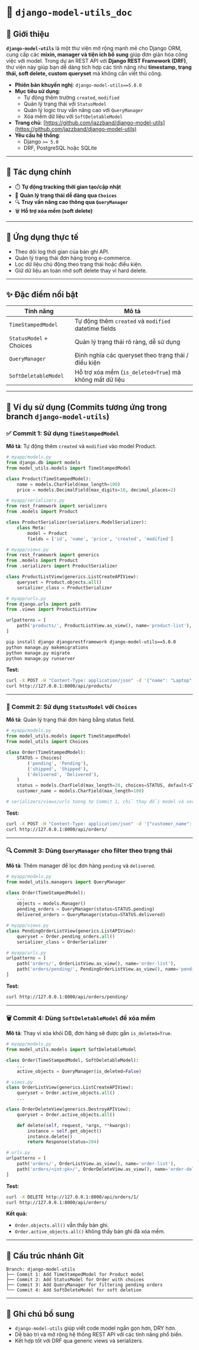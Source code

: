 # 📘 `django-model-utils_doc`

## 🚀 Giới thiệu  
**`django-model-utils`** là một thư viện mở rộng mạnh mẽ cho Django ORM, cung cấp các **mixin, manager và tiện ích bổ sung** giúp đơn giản hóa công việc với model. Trong dự án REST API với **Django REST Framework (DRF)**, thư viện này giúp bạn dễ dàng tích hợp các tính năng như **timestamp, trạng thái, soft delete, custom queryset** mà không cần viết thủ công.

- **Phiên bản khuyến nghị**: `django-model-utils==5.0.0`
- **Mục tiêu sử dụng**:
  - Tự động thêm trường `created`, `modified`
  - Quản lý trạng thái với `StatusModel`
  - Quản lý logic truy vấn nâng cao với `QueryManager`
  - Xóa mềm dữ liệu với `SoftDeletableModel`
- **Trang chủ**: [https://github.com/jazzband/django-model-utils](https://github.com/jazzband/django-model-utils)
- **Yêu cầu hệ thống**:
  - Django `>= 5.0`
  - DRF, PostgreSQL hoặc SQLite

---

## 🎯 Tác dụng chính
- ⏱️ **Tự động tracking thời gian tạo/cập nhật**
- 🔄 **Quản lý trạng thái dễ dàng qua `Choices`**
- 🔍 **Truy vấn nâng cao thông qua `QueryManager`**
- 🗑️ **Hỗ trợ xóa mềm (soft delete)**

---

## 📌 Ứng dụng thực tế
- Theo dõi log thời gian của bản ghi API.
- Quản lý trạng thái đơn hàng trong e-commerce.
- Lọc dữ liệu chủ động theo trạng thái hoặc điều kiện.
- Giữ dữ liệu an toàn nhờ soft delete thay vì hard delete.

---

## ✨ Đặc điểm nổi bật
| Tính năng               | Mô tả                                                           |
|------------------------|-----------------------------------------------------------------|
| `TimeStampedModel`     | Tự động thêm `created` và `modified` datetime fields            |
| `StatusModel` + Choices| Quản lý trạng thái rõ ràng, dễ sử dụng                          |
| `QueryManager`         | Định nghĩa các queryset theo trạng thái / điều kiện            |
| `SoftDeletableModel`   | Hỗ trợ xóa mềm (`is_deleted=True`) mà không mất dữ liệu         |

---

## 🧪 Ví dụ sử dụng (Commits tương ứng trong branch `django-model-utils`)

### ✅ Commit 1: Sử dụng `TimeStampedModel`
**Mô tả**: Tự động thêm `created` và `modified` vào model Product.

```python
# myapp/models.py
from django.db import models
from model_utils.models import TimeStampedModel

class Product(TimeStampedModel):
    name = models.CharField(max_length=100)
    price = models.DecimalField(max_digits=10, decimal_places=2)
```

```python
# myapp/serializers.py
from rest_framework import serializers
from .models import Product

class ProductSerializer(serializers.ModelSerializer):
    class Meta:
        model = Product
        fields = ['id', 'name', 'price', 'created', 'modified']
```

```python
# myapp/views.py
from rest_framework import generics
from .models import Product
from .serializers import ProductSerializer

class ProductListView(generics.ListCreateAPIView):
    queryset = Product.objects.all()
    serializer_class = ProductSerializer
```

```python
# myapp/urls.py
from django.urls import path
from .views import ProductListView

urlpatterns = [
    path('products/', ProductListView.as_view(), name='product-list'),
]
```

```bash
pip install django djangorestframework django-model-utils==5.0.0
python manage.py makemigrations
python manage.py migrate
python manage.py runserver
```

**Test:**
```bash
curl -X POST -H "Content-Type: application/json" -d '{"name": "Laptop", "price": "999.99"}' http://127.0.0.1:8000/api/products/
curl http://127.0.0.1:8000/api/products/
```

---

### 🔁 Commit 2: Sử dụng `StatusModel` với `Choices`
**Mô tả**: Quản lý trạng thái đơn hàng bằng status field.

```python
# myapp/models.py
from model_utils.models import TimeStampedModel
from model_utils import Choices

class Order(TimeStampedModel):
    STATUS = Choices(
        ('pending', 'Pending'),
        ('shipped', 'Shipped'),
        ('delivered', 'Delivered'),
    )
    status = models.CharField(max_length=20, choices=STATUS, default=STATUS.pending)
    customer_name = models.CharField(max_length=100)
```

```python
# serializers/views/urls tương tự Commit 1, chỉ thay đổi model và serializer fields
```

**Test:**
```bash
curl -X POST -H "Content-Type: application/json" -d '{"customer_name": "Phong", "status": "pending"}' http://127.0.0.1:8000/api/orders/
curl http://127.0.0.1:8000/api/orders/
```

---

### 🔍 Commit 3: Dùng `QueryManager` cho filter theo trạng thái
**Mô tả**: Thêm manager để lọc đơn hàng `pending` và `delivered`.

```python
# myapp/models.py
from model_utils.managers import QueryManager

class Order(TimeStampedModel):
    ...
    objects = models.Manager()
    pending_orders = QueryManager(status=STATUS.pending)
    delivered_orders = QueryManager(status=STATUS.delivered)
```

```python
# myapp/views.py
class PendingOrderListView(generics.ListAPIView):
    queryset = Order.pending_orders.all()
    serializer_class = OrderSerializer
```

```python
# myapp/urls.py
urlpatterns = [
    path('orders/', OrderListView.as_view(), name='order-list'),
    path('orders/pending/', PendingOrderListView.as_view(), name='pending-orders'),
]
```

**Test:**
```bash
curl http://127.0.0.1:8000/api/orders/pending/
```

---

### 🗑️ Commit 4: Dùng `SoftDeletableModel` để xóa mềm
**Mô tả**: Thay vì xóa khỏi DB, đơn hàng sẽ được gắn `is_deleted=True`.

```python
# myapp/models.py
from model_utils.models import SoftDeletableModel

class Order(TimeStampedModel, SoftDeletableModel):
    ...
    active_objects = QueryManager(is_deleted=False)
```

```python
# views.py
class OrderListView(generics.ListCreateAPIView):
    queryset = Order.active_objects.all()
    ...

class OrderDeleteView(generics.DestroyAPIView):
    queryset = Order.active_objects.all()

    def delete(self, request, *args, **kwargs):
        instance = self.get_object()
        instance.delete()
        return Response(status=204)
```

```python
# urls.py
urlpatterns = [
    path('orders/', OrderListView.as_view(), name='order-list'),
    path('orders/<int:pk>/', OrderDeleteView.as_view(), name='order-delete'),
]
```

**Test:**
```bash
curl -X DELETE http://127.0.0.1:8000/api/orders/1/
curl http://127.0.0.1:8000/api/orders/
```

**Kết quả:**
- `Order.objects.all()` vẫn thấy bản ghi.
- `Order.active_objects.all()` không thấy bản ghi đã xóa mềm.

---

## 📁 Cấu trúc nhánh Git
```
Branch: django-model-utils
├── Commit 1: Add TimeStampedModel for Product model
├── Commit 2: Add StatusModel for Order with choices
├── Commit 3: Add QueryManager for filtering pending orders
└── Commit 4: Add SoftDeleteModel for soft deletion
```

---

## 📝 Ghi chú bổ sung
- `django-model-utils` giúp viết code model ngắn gọn hơn, DRY hơn.
- Dễ bảo trì và mở rộng hệ thống REST API với các tính năng phổ biến.
- Kết hợp tốt với DRF qua generic views và serializers.

